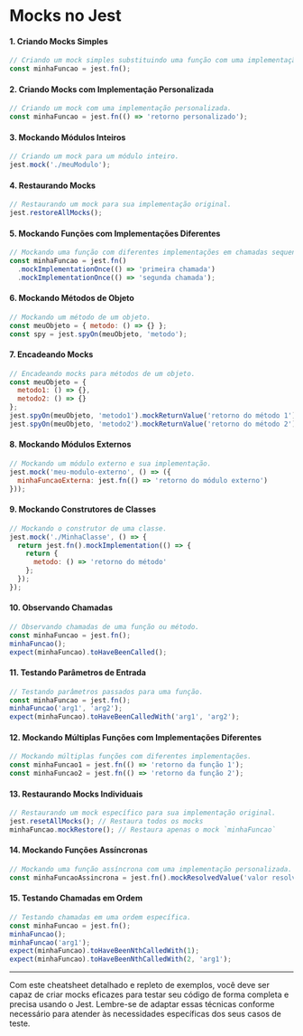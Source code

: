 # Mocks no Jest

#### 1. Criando Mocks Simples

```javascript
// Criando um mock simples substituindo uma função com uma implementação simulada.
const minhaFuncao = jest.fn();
```

#### 2. Criando Mocks com Implementação Personalizada

```javascript
// Criando um mock com uma implementação personalizada.
const minhaFuncao = jest.fn(() => 'retorno personalizado');
```

#### 3. Mockando Módulos Inteiros

```javascript
// Criando um mock para um módulo inteiro.
jest.mock('./meuModulo');
```

#### 4. Restaurando Mocks

```javascript
// Restaurando um mock para sua implementação original.
jest.restoreAllMocks();
```

#### 5. Mockando Funções com Implementações Diferentes

```javascript
// Mockando uma função com diferentes implementações em chamadas sequenciais.
const minhaFuncao = jest.fn()
  .mockImplementationOnce(() => 'primeira chamada')
  .mockImplementationOnce(() => 'segunda chamada');
```

#### 6. Mockando Métodos de Objeto

```javascript
// Mockando um método de um objeto.
const meuObjeto = { metodo: () => {} };
const spy = jest.spyOn(meuObjeto, 'metodo');
```

#### 7. Encadeando Mocks

```javascript
// Encadeando mocks para métodos de um objeto.
const meuObjeto = {
  metodo1: () => {},
  metodo2: () => {}
};
jest.spyOn(meuObjeto, 'metodo1').mockReturnValue('retorno do método 1');
jest.spyOn(meuObjeto, 'metodo2').mockReturnValue('retorno do método 2');
```

#### 8. Mockando Módulos Externos

```javascript
// Mockando um módulo externo e sua implementação.
jest.mock('meu-modulo-externo', () => ({
  minhaFuncaoExterna: jest.fn(() => 'retorno do módulo externo')
}));
```

#### 9. Mockando Construtores de Classes

```javascript
// Mockando o construtor de uma classe.
jest.mock('./MinhaClasse', () => {
  return jest.fn().mockImplementation(() => {
    return {
      metodo: () => 'retorno do método'
    };
  });
});
```

#### 10. Observando Chamadas

```javascript
// Observando chamadas de uma função ou método.
const minhaFuncao = jest.fn();
minhaFuncao();
expect(minhaFuncao).toHaveBeenCalled();
```

#### 11. Testando Parâmetros de Entrada

```javascript
// Testando parâmetros passados para uma função.
const minhaFuncao = jest.fn();
minhaFuncao('arg1', 'arg2');
expect(minhaFuncao).toHaveBeenCalledWith('arg1', 'arg2');
```

#### 12. Mockando Múltiplas Funções com Implementações Diferentes

```javascript
// Mockando múltiplas funções com diferentes implementações.
const minhaFuncao1 = jest.fn(() => 'retorno da função 1');
const minhaFuncao2 = jest.fn(() => 'retorno da função 2');
```

#### 13. Restaurando Mocks Individuais

```javascript
// Restaurando um mock específico para sua implementação original.
jest.resetAllMocks(); // Restaura todos os mocks
minhaFuncao.mockRestore(); // Restaura apenas o mock `minhaFuncao`
```

#### 14. Mockando Funções Assíncronas

```javascript
// Mockando uma função assíncrona com uma implementação personalizada.
const minhaFuncaoAssincrona = jest.fn().mockResolvedValue('valor resolvido');
```

#### 15. Testando Chamadas em Ordem

```javascript
// Testando chamadas em uma ordem específica.
const minhaFuncao = jest.fn();
minhaFuncao();
minhaFuncao('arg1');
expect(minhaFuncao).toHaveBeenNthCalledWith(1);
expect(minhaFuncao).toHaveBeenNthCalledWith(2, 'arg1');
```

---

Com este cheatsheet detalhado e repleto de exemplos, você deve ser capaz de criar mocks eficazes para testar seu código de forma completa e precisa usando o Jest. Lembre-se de adaptar essas técnicas conforme necessário para atender às necessidades específicas dos seus casos de teste.